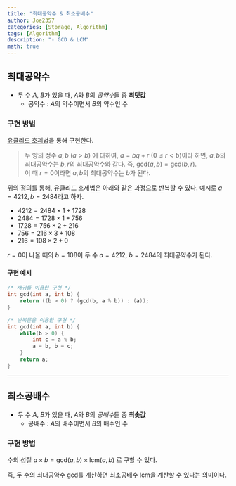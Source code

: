 ```yaml
---
title: "최대공약수 & 최소공배수"
author: Joe2357
categories: [Storage, Algorithm]
tags: [Algorithm]
description: "- GCD & LCM"
math: true
---
```




## 최대공약수

- 두 수 $A$, $B$가 있을 때, $A$와 $B$의 *공약수*들 중 **최댓값**
  - 공약수 : $A$의 약수이면서 $B$의 약수인 수



### 구현 방법

[유클리드 호제법](https://ko.wikipedia.org/wiki/%EC%9C%A0%ED%81%B4%EB%A6%AC%EB%93%9C_%ED%98%B8%EC%A0%9C%EB%B2%95)을 통해 구현한다.

> 두 양의 정수 $a, b~(a > b)$ 에 대하여, $a = bq + r~(0 \leq r < b)$이라 하면, $a,b$의 최대공약수는 $b,r$의 최대공약수와 같다. 즉, $\text{gcd}(a, b) = \text{gcd}(b, r)$.  
> 이 때 $r=0$이라면 $a,b$의 최대공약수는 $b$가 된다.



위의 정의를 통해, 유클리드 호제법은 아래와 같은 과정으로 반복할 수 있다. 예시로 $a=4212, b=2484$라고 하자. 

- $4212 = 2484 \times 1 + 1728$
- $2484 = 1728 \times 1 + 756$
- $1728 = 756 \times 2 + 216$
- $756 = 216 \times 3 + 108$
- $216 = 108 \times 2 + 0$

$r=0$이 나올 때의 $b=108$이 두 수 $a=4212,~b=2484$의 최대공약수가 된다.



#### 구현 예시

```c
/* 재귀를 이용한 구현 */
int gcd(int a, int b) {
    return ((b > 0) ? (gcd(b, a % b)) : (a));
}
```

```c
/* 반복문을 이용한 구현 */
int gcd(int a, int b) {
    while(b > 0) {
        int c = a % b;
        a = b, b = c;
    }
    return a;
}
```



---



## 최소공배수

- 두 수 $A$, $B$가 있을 때, $A$와 $B$의 *공배수*들 중 **최솟값**
  - 공배수 : $A$의 배수이면서 $B$의 배수인 수



### 구현 방법

수의 성질 $a \times b = \text{gcd}(a, b) \times \text{lcm}(a,b)$ 로 구할 수 있다.

즉, 두 수의 최대공약수 $\text{gcd}$를 계산하면 최소공배수 $\text{lcm}$을 계산할 수 있다는 의미이다.
